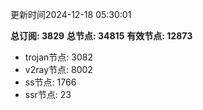 更新时间2024-12-18 05:30:01

**总订阅: 3829**
**总节点: 34815**
**有效节点: 12873**
- trojan节点: 3082
- v2ray节点: 8002
- ss节点: 1766
- ssr节点: 23
